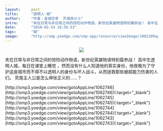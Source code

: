 ```yaml
---
layout:     post
title:      "透明人·城"
author:     "作者：金城宗幸  芥濑良せら"
intro:      "夹在日常与非日常之间的惊险动作物语，新世纪英雄物语特别篇参战！ 高中生透明人城，每日在课堂上睡觉 ，然而没有什么人知道他的真实身份，他夜晚为了守护这座城市而不得不以透明人的身份与坏人战斗，从而拯救那些被超能力伤害的人们。 究竟主人公是怎么伸张正义的……？"
date:       "2018-02-14 16:56:53"
tags:       "城"
image:      "http://smp.yoedge.com/smp-app/resource/viewImage/1002109appline.png"
---
```

<div style="text-align: center">
<p><img src="http://smp.yoedge.com/smp-app/resource/viewImage/1002109appline.png"/></p>
</div>
<p class="post-meta">
<span>夹在日常与非日常之间的惊险动作物语，新世纪英雄物语特别篇参战！ 高中生透明人城，每日在课堂上睡觉 ，然而没有什么人知道他的真实身份，他夜晚为了守护这座城市而不得不以透明人的身份与坏人战斗，从而拯救那些被超能力伤害的人们。 究竟主人公是怎么伸张正义的……？</span>
</p>
[http://smp3.yoedge.com/view/gotoAppLine/1062746](http://smp3.yoedge.com/view/gotoAppLine/1062746){:target="_blank"}
[http://smp3.yoedge.com/view/gotoAppLine/1062745](http://smp3.yoedge.com/view/gotoAppLine/1062745){:target="_blank"}
[http://smp3.yoedge.com/view/gotoAppLine/1062744](http://smp3.yoedge.com/view/gotoAppLine/1062744){:target="_blank"}
[http://smp3.yoedge.com/view/gotoAppLine/1062743](http://smp3.yoedge.com/view/gotoAppLine/1062743){:target="_blank"}


